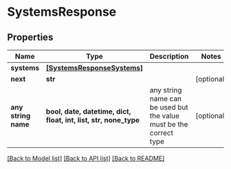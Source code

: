 # SystemsResponse


## Properties
Name | Type | Description | Notes
------------ | ------------- | ------------- | -------------
**systems** | [**[SystemsResponseSystems]**](SystemsResponseSystems.md) |  | 
**next** | **str** |  | [optional] 
**any string name** | **bool, date, datetime, dict, float, int, list, str, none_type** | any string name can be used but the value must be the correct type | [optional]

[[Back to Model list]](../README.md#documentation-for-models) [[Back to API list]](../README.md#documentation-for-api-endpoints) [[Back to README]](../README.md)



